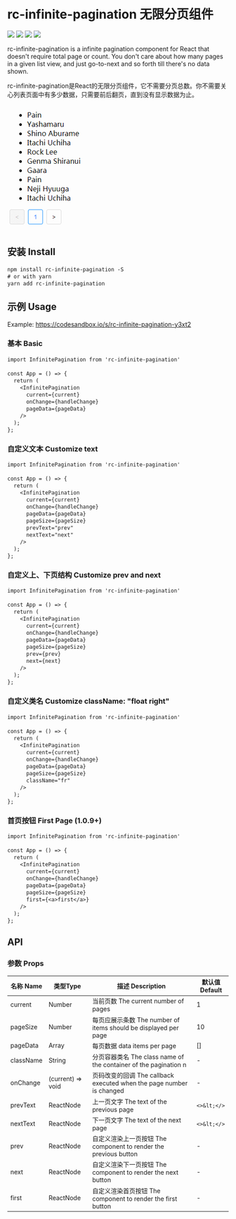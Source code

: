 # rc-infinite-pagination 无限分页组件

![](https://flat.badgen.net/npm/v/rc-infinite-pagination)
![](https://flat.badgen.net/bundlephobia/minzip/rc-infinite-pagination)
![](https://flat.badgen.net/npm/license/rc-infinite-pagination)
![](https://flat.badgen.net/npm/dt/rc-infinite-pagination)

rc-infinite-pagination is a infinite pagination component for React that doesn't require total page or count. You don't care about how many pages in a given list view, and just go-to-next and so forth till there's no data shown.

rc-infinite-pagination是React的无限分页组件，它不需要分页总数。你不需要关心列表页面中有多少数据，只需要前后翻页，直到没有显示数据为止。

![screenshot](https://github.com/hollton/rc-infinite-pagination/blob/master/assets/screenshot.gif)

## 安装 Install

```shell
npm install rc-infinite-pagination -S
# or with yarn
yarn add rc-infinite-pagination
```

## 示例 Usage

Example: https://codesandbox.io/s/rc-infinite-pagination-y3xt2

### 基本 Basic

```tsx
import InfinitePagination from 'rc-infinite-pagination'

const App = () => {
  return (
    <InfinitePagination
      current={current}
      onChange={handleChange}
      pageData={pageData}
    />
  );
};
```

### 自定义文本 Customize text

```tsx
import InfinitePagination from 'rc-infinite-pagination'

const App = () => {
  return (
    <InfinitePagination
      current={current}
      onChange={handleChange}
      pageData={pageData}
      pageSize={pageSize}
      prevText="prev"
      nextText="next"
    />
  );
};
```

### 自定义上、下页结构 Customize prev and next

```tsx
import InfinitePagination from 'rc-infinite-pagination'

const App = () => {
  return (
    <InfinitePagination
      current={current}
      onChange={handleChange}
      pageData={pageData}
      pageSize={pageSize}
      prev={prev}
      next={next}
    />
  );
};
```

### 自定义类名 Customize className: "float right"

```tsx
import InfinitePagination from 'rc-infinite-pagination'

const App = () => {
  return (
    <InfinitePagination
      current={current}
      onChange={handleChange}
      pageData={pageData}
      pageSize={pageSize}
      className="fr"
    />
  );
};
```

### 首页按钮 First Page (1.0.9+)

```tsx
import InfinitePagination from 'rc-infinite-pagination'

const App = () => {
  return (
    <InfinitePagination
      current={current}
      onChange={handleChange}
      pageData={pageData}
      pageSize={pageSize}
      first={<a>first</a>}
    />
  );
};
```

## API

### 参数 Props

| 名称 Name      | 类型Type          | 描述 Description                                                         | 默认值 Default         |
| ------------- | ----------------- | ------------------------------------------------------------------------ | ---------------------- |
| current       | Number            | 当前页数 The current number of pages                                      | 1                      |
| pageSize      | Number            | 每页应展示条数 The number of items should be displayed per page           | 10                     |
| pageData      | Array             | 每页数据 data items per page                                              | []                     |
| className     | String            | 分页容器类名 The class name of the container of the pagination n          | -                      |
| onChange      | (current) => void | 页码改变的回调 The callback executed when the page number is changed       | -                      |
| prevText      | ReactNode         | 上一页文字 The text of the previous page                                  | `<>&lt;</>`     |
| nextText      | ReactNode         | 下一页文字 The text of the next page                                      | `<>&lt;</>`     |
| prev          | ReactNode         | 自定义渲染上一页按钮 The component to render the previous button           | -                      |
| next          | ReactNode         | 自定义渲染下一页按钮 The component to render the next button               | -                      |
| first         | ReactNode         | 自定义渲染首页按钮 The component to render the first button                | -                      |
